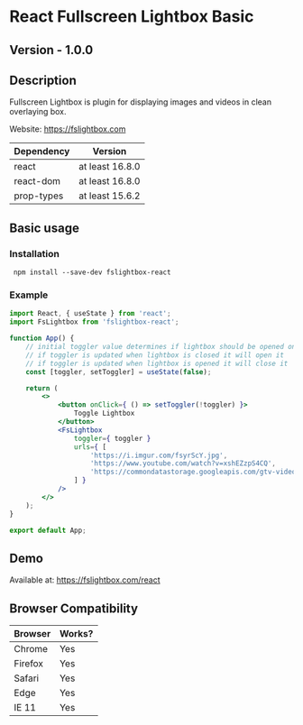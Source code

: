 # React Fullscreen Lightbox Basic
## Version - 1.0.0
## Description

Fullscreen Lightbox is plugin for displaying images and videos in clean overlaying box.

Website: https://fslightbox.com


| Dependency | Version |
| --- | --- |
| react | at least 16.8.0 |
| react-dom | at least 16.8.0 |
| prop-types | at least 15.6.2 |

## Basic usage

### Installation

```
 npm install --save-dev fslightbox-react
```

### Example

```jsx
import React, { useState } from 'react';
import FsLightbox from 'fslightbox-react';

function App() {
    // initial toggler value determines if lightbox should be opened on init
    // if toggler is updated when lightbox is closed it will open it
    // if toggler is updated when lightbox is opened it will close it
    const [toggler, setToggler] = useState(false);

    return (
        <>
            <button onClick={ () => setToggler(!toggler) }>
                Toggle Lightbox
            </button>
            <FsLightbox
                toggler={ toggler }
                urls={ [
                    'https://i.imgur.com/fsyrScY.jpg',
                    'https://www.youtube.com/watch?v=xshEZzpS4CQ',
                    'https://commondatastorage.googleapis.com/gtv-videos-bucket/sample/BigBuckBunny.mp4'
                ] }
            />
        </>
    );
}

export default App;

```

## Demo
Available at: https://fslightbox.com/react

## Browser Compatibility

| Browser | Works? |
| --- | --- |
| Chrome | Yes |
| Firefox | Yes |
| Safari | Yes |
| Edge | Yes |
| IE 11 | Yes |

